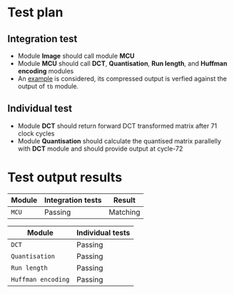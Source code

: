   # Test plan
  ## Integration test
  * Module **Image** should call module **MCU**
  * Module **MCU** should call **DCT**, **Quantisation**, **Run length**, and **Huffman encoding** modules
  * An [example](https://www.projectrhea.org/rhea/index.php/Homework3ECE438JPEG) is considered, its compressed output is verfied against the output of `tb` module.
  
  ## Individual test
  * Module **DCT** should return forward DCT transformed matrix after 71 clock cycles
  * Module **Quantisation** should calculate the quantised matrix parallelly with **DCT** module and should provide output at cycle-72
  
  # Test output results
  | Module | Integration tests | Result |
  | ------ | ----------------- | ------ |
  | `MCU`  | Passing           | Matching |


| Module | Individual tests |
  | ------ | ---------------- |
  | `DCT`  | Passing          |
  | `Quantisation`| Passing   |
  | `Run length`  | Passing   |
  | `Huffman encoding`| Passing |
  
